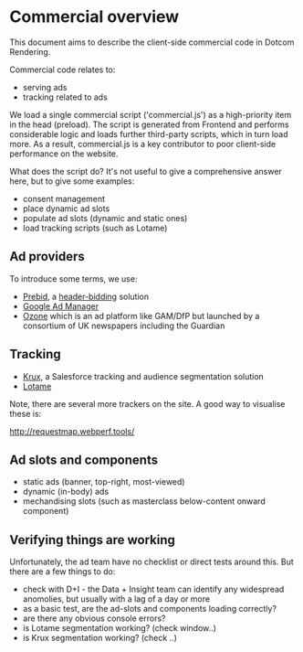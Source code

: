 # Commercial overview

This document aims to describe the client-side commercial code in Dotcom
Rendering.

Commercial code relates to:

-   serving ads
-   tracking related to ads

We load a single commercial script ('commercial.js') as a high-priority item in
the head (preload). The script is generated from Frontend and performs
considerable logic and loads further third-party scripts, which in turn load
more. As a result, commercial.js is a key contributor to poor client-side
performance on the website.

What does the script do? It's not useful to give a comprehensive answer here,
but to give some examples:

-   consent management
-   place dynamic ad slots
-   populate ad slots (dynamic and static ones)
-   load tracking scripts (such as Lotame)

## Ad providers

To introduce some terms, we use:

-   [Prebid](https://prebid.org/overview/intro.html), a
    [header-bidding](https://digiday.com/media/wtf-header-bidding/) solution
-   [Google Ad Manager](https://en.wikipedia.org/wiki/Google_Ad_Manager)
-   [Ozone](https://www.ozoneproject.com/advertisers) which is an ad platform
    like GAM/DfP but launched by a consortium of UK newspapers including the
    Guardian

## Tracking

-   [Krux](https://www.salesforce.com/products/marketing-cloud/data-management), a
    Salesforce tracking and audience segmentation solution
-   [Lotame](https://www.lotame.com/)

Note, there are several more trackers on the site. A good way to visualise these is:

http://requestmap.webperf.tools/

## Ad slots and components

-   static ads (banner, top-right, most-viewed)
-   dynamic (in-body) ads
-   mechandising slots (such as masterclass below-content onward component)

## Verifying things are working

Unfortunately, the ad team have no checklist or direct tests around this. But
there are a few things to do:

-   check with D+I - the Data + Insight team can identify any widespread
    anomolies, but usually with a lag of a day or more
-   as a basic test, are the ad-slots and components loading correctly?
-   are there any obvious console errors?
-   is Lotame segmentation working? (check window..)
-   is Krux segmentation working? (check ..)
